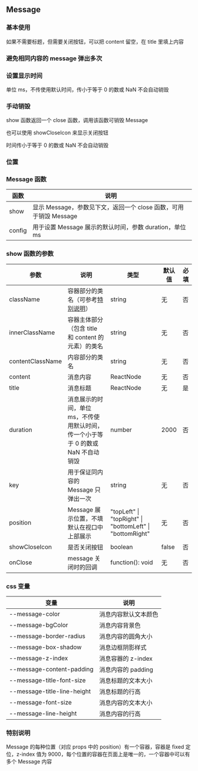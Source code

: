 ## Message

### 基本使用

如果不需要标题，但需要关闭按钮，可以把 content 留空，在 title 里填上内容

<code src="../demo/message/message1.tsx"></code>

### 避免相同内容的 message 弹出多次

<code src="../demo/message/message2.tsx"></code>

### 设置显示时间

单位 ms，不传使用默认时间，传小于等于 0 的数或 NaN 不会自动销毁

<code src="../demo/message/message3.tsx"></code>

### 手动销毁

show 函数返回一个 close 函数，调用该函数可销毁 Message

也可以使用 showCloseIcon 来显示关闭按钮

时间传小于等于 0 的数或 NaN 不会自动销毁

<code src="../demo/message/message4.tsx"></code>

### 位置

<code src="../demo/message/message5.tsx"></code>

### Message 函数

| 函数   | 说明                                                              |
| ------ | ----------------------------------------------------------------- |
| show   | 显示 Message，参数见下文，返回一个 close 函数，可用于销毁 Message |
| config | 用于设置 Message 展示的默认时间，参数 duration，单位 ms           |

### show 函数的参数

| 参数             | 说明                                                                              | 类型                                                     | 默认值 | 必填 |
| ---------------- | --------------------------------------------------------------------------------- | -------------------------------------------------------- | ------ | ---- |
| className        | 容器部分的类名（可参考[特别说明](#特别说明)）                                     | string                                                   | 无     | 否   |
| innerClassName   | 容器主体部分（包含 title 和 content 的元素）的类名                                | string                                                   | 无     | 否   |
| contentClassName | 内容部分的类名                                                                    | string                                                   | 无     | 否   |
| content          | 消息内容                                                                          | ReactNode                                                | 无     | 否   |
| title            | 消息标题                                                                          | ReactNode                                                | 无     | 是   |
| duration         | 消息展示的时间，单位 ms，不传使用默认时间，传一个小于等于 0 的数或 NaN 不自动销毁 | number                                                   | 2000   | 否   |
| key              | 用于保证同内容的 Message 只弹出一次                                               | string                                                   | 无     | 否   |
| position         | Message 展示位置，不填默认在视口中上部展示                                        | "topLeft" \| "topRight" \| "bottomLeft" \| "bottomRight" | 无     | 否   |
| showCloseIcon    | 是否关闭按钮                                                                      | boolean                                                  | false  | 否   |
| onClose          | message 关闭时的回调                                                              | function(): void                                         | 无     | 否   |

### css 变量

| 变量                        | 说明                 |
| --------------------------- | -------------------- |
| --message-color             | 消息内容默认文本颜色 |
| --message-bgColor           | 消息内容背景色       |
| --message-border-radius     | 消息内容的圆角大小   |
| --message-box-shadow        | 消息边框阴影样式     |
| --message-z-index           | 消息容器的 z-index   |
| --message-content-padding   | 消息内容的 padding   |
| --message-title-font-size   | 消息标题的文本大小   |
| --message-title-line-height | 消息标题的行高       |
| --message-font-size         | 消息内容的文本大小   |
| --message-line-height       | 消息内容的行高       |

### 特别说明

Message 的每种位置（对应 props 中的 position）有一个容器，容器是 fixed 定位，z-index 值为 9000，每个位置的容器在页面上是唯一的，一个容器中可以有多个 Message 内容
